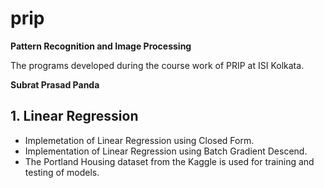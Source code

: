 # prip
**Pattern Recognition and Image Processing**

The programs developed during the course work of PRIP at ISI Kolkata. 

**Subrat Prasad Panda**

## 1. Linear Regression
- Implemetation of Linear Regression using Closed Form.
- Implementation of Linear Regression using Batch Gradient Descend.
- The Portland Housing dataset from the Kaggle is used for training and testing of models.


